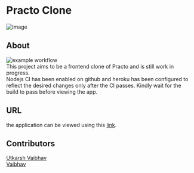 # Practo Clone
![image](https://user-images.githubusercontent.com/41872642/163109812-9420b2a1-1a2a-478a-ab63-7ea576fa2ee7.png)

## About
![example workflow](https://github.com/manand881/practo-clone/actions/workflows/node.js.yml/badge.svg)<br>
This project aims to be a frontend clone of Practo and is still work in progress.<br>
Nodejs CI has been enabled on github and heroku has been configured to reflect the desired changes only after the CI passes. Kindly wait for the build to pass before viewing the app.
## URL
the application can be viewed using this [link](https://6250e5cdd793543d64b7a6d4--brilliant-banoffee-eaef96.netlify.app/).
## Contributors
[Utkarsh Vaibhav](https://github.com/UtkarshVaibhav)<br/>
[Vaibhav](vaibhavjarwekar5526)
